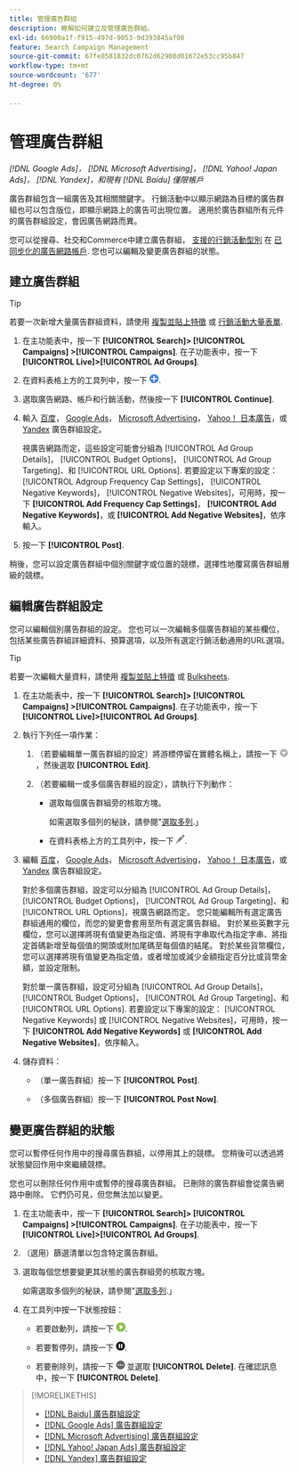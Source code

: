 ```yaml
---
title: 管理廣告群組
description: 瞭解如何建立及管理廣告群組。
exl-id: 66900a1f-f915-497d-9053-9d393845af08
feature: Search Campaign Management
source-git-commit: 67fe8581832dc0762d62908d01672e53cc95b847
workflow-type: tm+mt
source-wordcount: '677'
ht-degree: 0%

---
```


# 管理廣告群組

*[!DNL Google Ads]， [!DNL Microsoft Advertising]， [!DNL Yahoo! Japan Ads]， [!DNL Yandex]，和現有 [!DNL Baidu] 僅限帳戶*

廣告群組包含一組廣告及其相關關鍵字。 行銷活動中以顯示網路為目標的廣告群組也可以包含版位，即顯示網路上的廣告可出現位置。 適用於廣告群組所有元件的廣告群組設定，會因廣告網路而異。

您可以從搜尋、社交和Commerce中建立廣告群組， [支援的行銷活動型別](/help/search-social-commerce/introduction/supported-inventory.md) 在 [已同步化的廣告網路帳戶](/help/search-social-commerce/campaign-management/accounts/ad-network-account-about.md). 您也可以編輯及變更廣告群組的狀態。

## 建立廣告群組

>[!TIP]
>
>若要一次新增大量廣告群組資料，請使用 [複製並貼上特徵](/help/search-social-commerce/campaign-management/campaigns/copy-paste.md) 或 [行銷活動大量表單](/help/search-social-commerce/campaign-management/bulksheets/bulksheet-about.md).

1. 在主功能表中，按一下 **[!UICONTROL Search]> [!UICONTROL Campaigns] >[!UICONTROL Campaigns]**. 在子功能表中，按一下 **[!UICONTROL Live]>[!UICONTROL Ad Groups]**.

1. 在資料表格上方的工具列中，按一下 ![建立](/help/search-social-commerce/assets/add.png "建立").

1. 選取廣告網路、帳戶和行銷活動，然後按一下 **[!UICONTROL Continue]**.

1. 輸入 [百度](/help/search-social-commerce/campaign-management/campaigns/ad-group-settings-baidu.md)， [Google Ads](/help/search-social-commerce/campaign-management/campaigns/ad-group-settings-google.md)， [Microsoft Advertising](/help/search-social-commerce/campaign-management/campaigns/ad-group-settings-microsoft.md)， [Yahoo！ 日本廣告](/help/search-social-commerce/campaign-management/campaigns/ad-group-settings-yahoo-japan.md)，或 [Yandex](/help/search-social-commerce/campaign-management/campaigns/ad-group-settings-yandex.md) 廣告群組設定。

   視廣告網路而定，這些設定可能會分組為 [!UICONTROL Ad Group Details]， [!UICONTROL Budget Options]， [!UICONTROL Ad Group Targeting]、和 [!UICONTROL URL Options]. 若要設定以下專案的設定： [!UICONTROL Adgroup Frequency Cap Settings]， [!UICONTROL Negative Keywords]， [!UICONTROL Negative Websites]，可用時，按一下 **[!UICONTROL Add Frequency Cap Settings]**， **[!UICONTROL Add Negative Keywords]**，或 **[!UICONTROL Add Negative Websites]**，依序輸入。

1. 按一下 **[!UICONTROL Post]**.

稍後，您可以設定廣告群組中個別關鍵字或位置的競標，選擇性地覆寫廣告群組層級的競標。

## 編輯廣告群組設定

您可以編輯個別廣告群組的設定。 您也可以一次編輯多個廣告群組的某些欄位，包括某些廣告群組詳細資料、預算選項，以及所有選定行銷活動通用的URL選項。

>[!TIP]
>
>若要一次編輯大量資料，請使用 [複製並貼上特徵](/help/search-social-commerce/campaign-management/campaigns/copy-paste.md) 或 [Bulksheets](/help/search-social-commerce/campaign-management/bulksheets/bulksheet-about.md).

1. 在主功能表中，按一下 **[!UICONTROL Search]> [!UICONTROL Campaigns] >[!UICONTROL Campaigns]**. 在子功能表中，按一下 **[!UICONTROL Live]>[!UICONTROL Ad Groups]**.

1. 執行下列任一項作業：

   1. （若要編輯單一廣告群組的設定）將游標停留在實體名稱上，請按一下 ![功能表圖示](/help/search-social-commerce/assets/arrow-dropdown-menu.png "功能表圖示")，然後選取 **[!UICONTROL Edit]**.

   1. （若要編輯一或多個廣告群組的設定），請執行下列動作：

      * 選取每個廣告群組旁的核取方塊。

        如需選取多個列的秘訣，請參閱&quot;[選取多列](/help/search-social-commerce/common-tasks/navigation-editing-selection/multiple-rows-select.md).」

      * 在資料表格上方的工具列中，按一下 ![編輯](/help/search-social-commerce/assets/edit.png "編輯").

1. 編輯 [百度](/help/search-social-commerce/campaign-management/campaigns/ad-group-settings-baidu.md)， [Google Ads](/help/search-social-commerce/campaign-management/campaigns/ad-group-settings-google.md)， [Microsoft Advertising](/help/search-social-commerce/campaign-management/campaigns/ad-group-settings-microsoft.md)， [Yahoo！ 日本廣告](/help/search-social-commerce/campaign-management/campaigns/ad-group-settings-yahoo-japan.md)，或 [Yandex](/help/search-social-commerce/campaign-management/campaigns/ad-group-settings-yandex.md) 廣告群組設定。

   對於多個廣告群組，設定可以分組為 [!UICONTROL Ad Group Details]， [!UICONTROL Budget Options]， [!UICONTROL Ad Group Targeting]、和 [!UICONTROL URL Options]，視廣告網路而定。 您只能編輯所有選定廣告群組通用的欄位，而您的變更會套用至所有選定廣告群組。 對於某些英數字元欄位，您可以選擇將現有值變更為指定值、將現有字串取代為指定字串、將指定首碼新增至每個值的開頭或附加尾碼至每個值的結尾。 對於某些貨幣欄位，您可以選擇將現有值變更為指定值，或者增加或減少金額指定百分比或貨幣金額，並設定限制。

   對於單一廣告群組，設定可分組為 [!UICONTROL Ad Group Details]， [!UICONTROL Budget Options]， [!UICONTROL Ad Group Targeting]、和 [!UICONTROL URL Options]. 若要設定以下專案的設定： [!UICONTROL Negative Keywords] 或 [!UICONTROL Negative Websites]，可用時，按一下 **[!UICONTROL Add Negative Keywords]** 或 **[!UICONTROL Add Negative Websites]**，依序輸入。

1. 儲存資料：

   * （單一廣告群組）按一下 **[!UICONTROL Post]**.

   * （多個廣告群組）按一下 **[!UICONTROL Post Now]**.

## 變更廣告群組的狀態

您可以暫停任何作用中的搜尋廣告群組，以停用其上的競標。 您稍後可以透過將狀態變回作用中來繼續競標。

您也可以刪除任何作用中或暫停的搜尋廣告群組。 已刪除的廣告群組會從廣告網路中刪除。 它們仍可見，但您無法加以變更。

1. 在主功能表中，按一下 **[!UICONTROL Search]> [!UICONTROL Campaigns] >[!UICONTROL Campaigns]**. 在子功能表中，按一下 **[!UICONTROL Live]>[!UICONTROL Ad Groups]**.

1. （選用）篩選清單以包含特定廣告群組。

1. 選取每個您想要變更其狀態的廣告群組旁的核取方塊。

   如需選取多個列的秘訣，請參閱&quot;[選取多列](/help/search-social-commerce/common-tasks/navigation-editing-selection/multiple-rows-select.md).」

1. 在工具列中按一下狀態按鈕：
   * 若要啟動列，請按一下 ![啟動](/help/search-social-commerce/assets/activate.png "啟動").

   * 若要暫停列，請按一下 ![暫停](/help/search-social-commerce/assets/pause.png "暫停").

   * 若要刪除列，請按一下 ![更多](/help/search-social-commerce/assets/more.png "更多") 並選取 **[!UICONTROL Delete]**. 在確認訊息中，按一下 **[!UICONTROL Delete]**.

>[!MORELIKETHIS]
>
>* [[!DNL Baidu] 廣告群組設定](/help/search-social-commerce/campaign-management/campaigns/ad-group-settings-baidu.md)
>* [[!DNL Google Ads] 廣告群組設定](/help/search-social-commerce/campaign-management/campaigns/ad-group-settings-google.md)
>* [[!DNL Microsoft Advertising] 廣告群組設定](/help/search-social-commerce/campaign-management/campaigns/ad-group-settings-microsoft.md)
>* [[!DNL Yahoo! Japan Ads] 廣告群組設定](/help/search-social-commerce/campaign-management/campaigns/ad-group-settings-yahoo-japan.md)
>* [[!DNL Yandex] 廣告群組設定](/help/search-social-commerce/campaign-management/campaigns/ad-group-settings-yandex.md)
